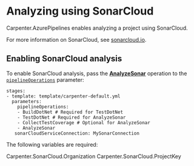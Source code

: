 # Analyzing using SonarCloud

Carpenter.AzurePipelines enables analyzing a project using SonarCloud.

For more information on SonarCloud, see [sonarcloud.io](https://sonarcloud.io/).

## Enabling SonarCloud analysis

To enable SonarCloud analysis, pass the [**AnalyzeSonar**](../../operations.md#analyzesonar) operation to the
[`pipelineOperations`](../../configuration.md#carpenterpipelineoperations-pipelineoperations) parameter:

```
stages:
- template: template/carpenter-default.yml
  parameters:
    pipelineOperations:
    - BuildDotNet # Required for TestDotNet
    - TestDotNet # Required for AnalyzeSonar
    - CollectTestCoverage # Optional for AnalyzeSonar
    - AnalyzeSonar
   sonarCloudServiceConnection: MySonarConnection
```

The following variables are required:

Carpenter.SonarCloud.Organization
Carpenter.SonarCloud.ProjectKey
